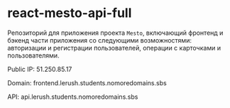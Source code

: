 # react-mesto-api-full
Репозиторий для приложения проекта `Mesto`, включающий фронтенд и бэкенд части приложения со следующими возможностями: авторизации и регистрации пользователей, операции с карточками и пользователями. 

Public IP: 51.250.85.17

Domain: frontend.lerush.students.nomoredomains.sbs

API: api.lerush.students.nomoredomains.sbs
